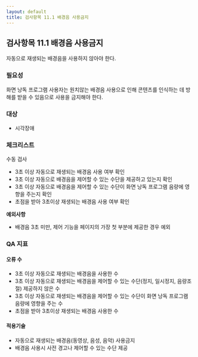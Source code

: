 ```yaml
---
layout: default
title: 검사항목 11.1 배경음 사용금지
---
```


## 검사항목 11.1 배경음 사용금지
자동으로 재생되는 배경음을 사용하지 않아야 한다.

### 필요성
화면 낭독 프로그램 사용자는 원치않는 배경음 사용으로 인해 콘텐츠를 인식하는 데 방해를 받을 수 있음으로 사용을 금지해야 한다.

### 대상
* 시각장애


### 체크리스트
수동 검사
* 3초 이상 자동으로 재생되는 배경음 사용 여부 확인
* 3초 이상 자동으로 배경음을 제어할 수 있는 수단을 제공하고 있는지 확인
* 3초 이상 자동으로 배경음을 제어할 수 있는 수단이 화면 낭독 프로그램 음량에 영향을 주는지 확인
* 초점을 받아 3초이상 재생되는 배경음 사용 여부 확인

**예외사항**
* 배경음 3초 미만, 제어 기능을 페이지의 가장 첫 부분에 제공한 경우 예외


### QA 지표
#### 오류 수
* 3초 이상 자동으로 재생되는 배경음을 사용한 수
* 3초 이상 자동으로 재생되는 배경음을 제어할 수 있는 수단(정지, 일시정지, 음량조절) 제공하지 않은 수
* 3초 이상 자동으로 재생되는 배경음을 제어할 수 있는 수단이 화면 낭독 프로그램 음량에 영향을 주는 수
* 초점을 받아 3초이상 재생되는 배경음 사용한 수


#### 적용기술
* 자동으로 재생되는 배경음(동영상, 음성, 음악) 사용금지
* 배경음 사용시 사전 경고나 제어할 수 있는 수단 제공
